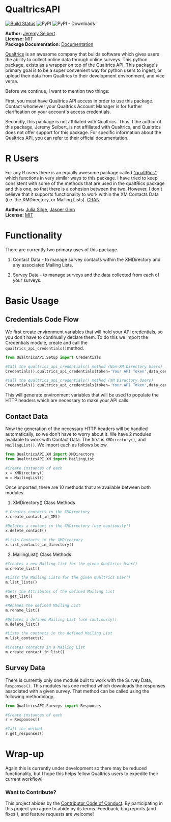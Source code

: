 # QualtricsAPI

[![Build Status](https://travis-ci.org/Jaseibert/QualtricsAPI.svg?branch=master)](https://travis-ci.org/Jaseibert/QualtricsAPI)
![PyPI](https://img.shields.io/pypi/v/QualtricsAPI)
![PyPI - Downloads](https://img.shields.io/pypi/dm/QualtricsAPI)

**Author:** [Jeremy Seibert](https://www.jeremyseibert.com)<br/>
**License:** [MIT](https://opensource.org/licenses/MIT)<br/>
**Package Documentation:** [Documentation](https://www.qualtricsapi-pydocs.com)<br/>


[Qualtrics](https://www.qualtrics.com) is an awesome company that builds software which gives users the ability to collect online data through online surveys. This python package, exists as a wrapper on top of the Qualtrics API. This package's primary goal is to be a super convenient way for python users to ingest, or upload their data from Qualtrics to their development environment, and vice versa.

Before we continue, I want to mention two things:

First, you must have Qualtrics API access in order to use this package. Contact whomever your Qualtrics Account Manager is for further clarification on your account's access credentials.

Secondly, this package is not affiliated with Qualtrics. Thus, I the author of this package, Jeremy Seibert, is not affiliated with Qualtrics, and Qualtrics does not offer support for this package. For specific information about the Qualtrics API, you can refer to their official documentation.

# R Users
For any R users there is an equally awesome package called ["qualtRics"](https://github.com/ropensci/qualtRics) which functions in very similar ways to this package. I have tried to keep consistent with some of the methods that are used in the qualtRics package and this one, so that there is a cohesion  between the two. However, I don't believe that it supports functionality to work within the XM Contacts Data (i.e. the XMDirectory, or Mailing Lists). [CRAN]('https://cran.r-project.org/web/packages/qualtRics/index.html')

**Authors:** [Julia Silge](https://juliasilge.com/), [Jasper Ginn](http://www.jasperginn.io)<br/>
**License:** [MIT](https://opensource.org/licenses/MIT)

# Functionality

There are currently two primary uses of this package.

1. Contact Data - to manage survey contacts within the XMDirectory and any associated Mailing Lists.

2. Survey Data - to manage surveys and the data collected from each of your surveys.

# Basic Usage

## Credentials Code Flow
We first create environment variables that will hold your API credentials, so you don't have to continually declare them. To do this we import the Credentials module, create and call the `qualtrics_api_credentials()`method.

```python
from QualtricsAPI.Setup import Credentials

#Call the qualtrics_api_credentials() method (Non-XM Directory Users)
Credentials().qualtrics_api_credentials(token='Your API Token',data_center='Your Data Center')

#Call the qualtrics_api_credentials() method (XM Directory Users)
Credentials().qualtrics_api_credentials(token='Your API Token',data_center='Your Data Center',directory_id='Your Directory ID')


```
This will generate environment variables that will be used to  populate the HTTP headers which are necessary to make your API calls.  

## Contact Data

Now the generation of the necessary HTTP headers will be handled automatically, so we don't have to worry about it. We have 2 modules available to work with Contact Data. The first is `XMDirectory()`, and `MailingList()`. We import each as follows below.

```python
from QualtricsAPI.XM import XMDirectory
from QualtricsAPI.XM import MailingList

#Create instances of each
x = XMDirectory()
m = MailingList()
```
Once imported, there are 10 methods that are available between both modules.

1. XMDirectory() Class Methods

```python
# Creates contacts in the XMDirectory
x.create_contact_in_XM()

#Deletes a contact in the XMDirectory (use cautiously!)
x.delete_contact()

#lists Contacts in the XMDirectory
x.list_contacts_in_directory()
```

2. MailingList() Class Methods

```python
#Creates a new Mailing list for the given Qualtrics User()
m.create_list()

#Lists the Mailing Lists for the given Qualtrics User()
m.list_lists()

#Gets the Attributes of the defined Mailing List
m.get_list()

#Renames the defined Mailing List
m.rename_list()

#Deletes a defined Mailing List (use cautiously!)
m.delete_list()

#Lists the contacts in the defined Mailing List
m.list_contacts()

#Creates contacts in a Mailing List
m.create_contact_in_list()
```
## Survey Data

There is currently only one module built to work with the Survey Data, `Responses()`. This modules has one method which downloads the responses associated with a given survey. That method can be called using the following methodology.

```python
from QualtricsAPI.Surveys import Responses

#Create instances of each
r = Responses()

#Call the method
r.get_responses()
```

# Wrap-up

Again this is currently under development so there may be reduced functionality, but I hope this helps fellow Qualtrics users to expedite their current workflow!

### Want to Contribute?

This project abides by the [Contributor Code of Conduct](CONDUCT.md). By participating in this project you agree to abide by its terms. Feedback, bug reports (and fixes!), and feature requests are welcome!
